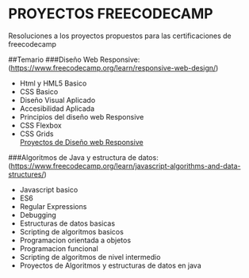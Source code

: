 # PROYECTOS FREECODECAMP
Resoluciones a los proyectos propuestos para las certificaciones de freecodecamp

##Temario 
###Diseño Web Responsive:<br>
(https://www.freecodecamp.org/learn/responsive-web-design/)
* Html y HML5 Basico
* CSS Basico
* Diseño Visual Aplicado
* Accesibilidad Aplicada
* Principios del diseño web Responsive
* CSS Flexbox
* CSS Grids<br>
<a href="https://github.com/frann11/proyectos-freecodecamp/tree/main/Dise%C3%B1o%20web%20responsive">Proyectos de Diseño web Responsive</a>

###Algoritmos de Java y estructura de datos:<br>
(https://www.freecodecamp.org/learn/javascript-algorithms-and-data-structures/)
- Javascript basico
- ES6
- Regular Expressions
- Debugging
- Estructuras de datos basicas
- Scripting de algoritmos basicos
- Programacion orientada a objetos
- Programacion funcional
- Scripting de algoritmos de nivel intermedio
- Proyectos de Algoritmos y estructuras de datos en java
